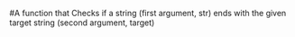 #A function that Checks if a string (first argument, str) ends with the given target string (second argument, target)